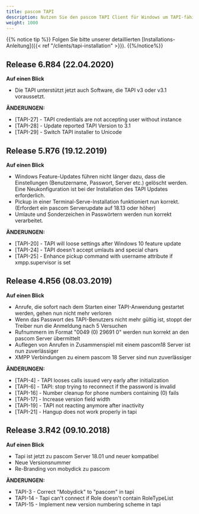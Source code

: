 ```yaml
---
title: pascom TAPI
description: Nutzen Sie den pascom TAPI Client für Windows um TAPI-fähige Software wie ERP, CRM-Systeme, etc. in den pascom Server einzubinden
weight: 1000
---
```


{{% notice tip %}}
Folgen Sie bitte unserer detaillierten [Installations-Anleitung]({{< ref "/clients/tapi-installation" >}}).
{{%/notice%}}

## Release 6.R84 (22.04.2020)

**Auf einen Blick**

- Die TAPI unterstützt jetzt auch Software, die TAPI v3 oder v3.1 voraussetzt.


**ÄNDERUNGEN:**

- [TAPI-27] - TAPI credentials are not accepting user without instance
- [TAPI-28] - Update reported TAPI Version to 3.1
- [TAPI-29] - Switch TAPI installer to Unicode

## Release 5.R76 (19.12.2019)

**Auf einen Blick**

- Windows Feature-Updates führen nicht länger dazu, dass die Einstellungen (Benutzername, Passwort, Server etc.) gelöscht werden. Eine Neukonfiguration ist bei der Installation des TAPI Updates erforderlich.
- Pickup in einer Terminal-Serve-Installation funktioniert nun korrekt.(Erfordert ein pascom Serverupdate auf 18.13 oder höher)
- Umlaute und Sonderzeichen in Passwörtern werden nun korrekt verarbeitet.

**ÄNDERUNGEN:**

- [TAPI-20] - TAPI will loose settings after Windows 10 feature update
- [TAPI-24] - TAPI doesn't accept umlauts and special chars
- [TAPI-25] - Enhance pickup command with username attribute if xmpp.supervisor is set

## Release 4.R56 (08.03.2019)

**Auf einen Blick**

- Anrufe, die sofort nach dem Starten einer TAPI-Anwendung gestartet werden, gehen nun nicht mehr verloren
- Wenn das Passwort des TAPI-Benutzers nicht mehr gültig ist, stoppt der Treiber nun die Anmeldung nach 5 Versuchen
- Rufnummern im Format "0049 (0) 29691 0" werden nun korrekt an den pascom Server übermittelt
- Auflegen von Anrufen in Zusammenspiel mit einem pascom18 Server ist nun zuverlässiger
- XMPP Verbindungen zu einem pascom 18 Server sind nun zuverlässiger

**ÄNDERUNGEN:**

- [TAPI-4] - TAPI looses calls issued very early after initialization
- [TAPI-6] - TAPI: stop trying to reconnect if the password is invalid
- [TAPI-16] - Number cleanup for phone numbers containing (0) fails
- [TAPI-17] - Increase version field width
- [TAPI-19] - TAPI not reacting anymore after inactivity
- [TAPI-21] - Hangup does not work properly in tapi


## Release 3.R42 (09.10.2018)

**Auf einen Blick**

- Tapi ist jetzt zu pascom Server 18.01 und neuer kompatibel
- Neue Versionsnummer
- Re-Branding von mobydick zu pascom

**ÄNDERUNGEN:**

- TAPI-3 - Correct "Mobydick" to "pascom" in tapi
- TAPI-14 - Tapi can't connect if Role doesn't contain RoleTypeList
- TAPI-15 - Implement new version numbering scheme in tapi
